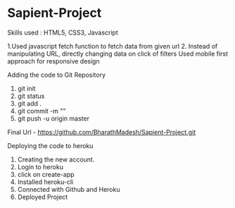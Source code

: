 # Sapient-Project

Skills used : HTML5, CSS3, Javascript

1.Used javascript fetch function to fetch data from given url
2. Instead of manipulating URL, directly changing data on click of filters
Used mobile first approach for responsive design

Adding the code to Git Repository
1. git init
2. git status
3. git add .
4. git commit -m "<Mesage>"
5. git push -u origin master

Final Url - https://github.com/BharathMadesh/Sapient-Project.git

Deploying the code to heroku 
1. Creating the new account.
2. Login to heroku
3. click on create-app
4. Installed heroku-cli
5. Connected with Github and Heroku
6. Deployed Project
